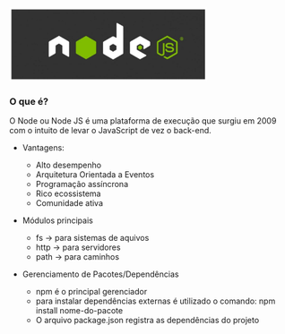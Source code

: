 <img src="/.recursos/img/node-logo.png" width="70%" height="70%" />

### O que é?

O Node ou Node JS é uma plataforma de execução que surgiu em 2009 
com o intuito de levar o JavaScript de vez o back-end.

- Vantagens:
    - Alto desempenho
    - Arquitetura Orientada a Eventos
    - Programação assíncrona
    - Rico ecossistema
    - Comunidade ativa

- Módulos principais
    - fs -> para sistemas de aquivos
    - http -> para servidores
    - path -> para caminhos

- Gerenciamento de Pacotes/Dependências
    - npm é o principal gerenciador
    - para instalar dependências externas é utilizado o comando: npm install nome-do-pacote
    - O arquivo package.json registra as dependências do projeto
    